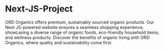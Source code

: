 # Next-JS-Project
ORD Organics offers premium, sustainably sourced organic products. Our Next JS-powered website ensures a seamless shopping experience, showcasing a diverse range of organic foods, eco-friendly household items, and wellness products. Discover the benefits of organic living with ORD Organics, where quality and sustainability come first.
